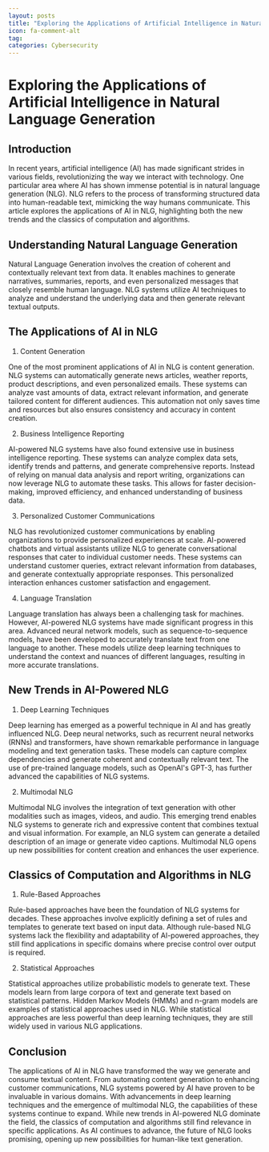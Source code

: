 ```yaml
---
layout: posts
title: "Exploring the Applications of Artificial Intelligence in Natural Language Generation"
icon: fa-comment-alt
tag:      
categories: Cybersecurity
---
```



# Exploring the Applications of Artificial Intelligence in Natural Language Generation

## Introduction

In recent years, artificial intelligence (AI) has made significant strides in various fields, revolutionizing the way we interact with technology. One particular area where AI has shown immense potential is in natural language generation (NLG). NLG refers to the process of transforming structured data into human-readable text, mimicking the way humans communicate. This article explores the applications of AI in NLG, highlighting both the new trends and the classics of computation and algorithms.

## Understanding Natural Language Generation

Natural Language Generation involves the creation of coherent and contextually relevant text from data. It enables machines to generate narratives, summaries, reports, and even personalized messages that closely resemble human language. NLG systems utilize AI techniques to analyze and understand the underlying data and then generate relevant textual outputs.

## The Applications of AI in NLG

1. Content Generation

One of the most prominent applications of AI in NLG is content generation. NLG systems can automatically generate news articles, weather reports, product descriptions, and even personalized emails. These systems can analyze vast amounts of data, extract relevant information, and generate tailored content for different audiences. This automation not only saves time and resources but also ensures consistency and accuracy in content creation.

2. Business Intelligence Reporting

AI-powered NLG systems have also found extensive use in business intelligence reporting. These systems can analyze complex data sets, identify trends and patterns, and generate comprehensive reports. Instead of relying on manual data analysis and report writing, organizations can now leverage NLG to automate these tasks. This allows for faster decision-making, improved efficiency, and enhanced understanding of business data.

3. Personalized Customer Communications

NLG has revolutionized customer communications by enabling organizations to provide personalized experiences at scale. AI-powered chatbots and virtual assistants utilize NLG to generate conversational responses that cater to individual customer needs. These systems can understand customer queries, extract relevant information from databases, and generate contextually appropriate responses. This personalized interaction enhances customer satisfaction and engagement.

4. Language Translation

Language translation has always been a challenging task for machines. However, AI-powered NLG systems have made significant progress in this area. Advanced neural network models, such as sequence-to-sequence models, have been developed to accurately translate text from one language to another. These models utilize deep learning techniques to understand the context and nuances of different languages, resulting in more accurate translations.

## New Trends in AI-Powered NLG

1. Deep Learning Techniques

Deep learning has emerged as a powerful technique in AI and has greatly influenced NLG. Deep neural networks, such as recurrent neural networks (RNNs) and transformers, have shown remarkable performance in language modeling and text generation tasks. These models can capture complex dependencies and generate coherent and contextually relevant text. The use of pre-trained language models, such as OpenAI's GPT-3, has further advanced the capabilities of NLG systems.

2. Multimodal NLG

Multimodal NLG involves the integration of text generation with other modalities such as images, videos, and audio. This emerging trend enables NLG systems to generate rich and expressive content that combines textual and visual information. For example, an NLG system can generate a detailed description of an image or generate video captions. Multimodal NLG opens up new possibilities for content creation and enhances the user experience.

## Classics of Computation and Algorithms in NLG

1. Rule-Based Approaches

Rule-based approaches have been the foundation of NLG systems for decades. These approaches involve explicitly defining a set of rules and templates to generate text based on input data. Although rule-based NLG systems lack the flexibility and adaptability of AI-powered approaches, they still find applications in specific domains where precise control over output is required.

2. Statistical Approaches

Statistical approaches utilize probabilistic models to generate text. These models learn from large corpora of text and generate text based on statistical patterns. Hidden Markov Models (HMMs) and n-gram models are examples of statistical approaches used in NLG. While statistical approaches are less powerful than deep learning techniques, they are still widely used in various NLG applications.

## Conclusion

The applications of AI in NLG have transformed the way we generate and consume textual content. From automating content generation to enhancing customer communications, NLG systems powered by AI have proven to be invaluable in various domains. With advancements in deep learning techniques and the emergence of multimodal NLG, the capabilities of these systems continue to expand. While new trends in AI-powered NLG dominate the field, the classics of computation and algorithms still find relevance in specific applications. As AI continues to advance, the future of NLG looks promising, opening up new possibilities for human-like text generation.